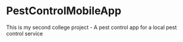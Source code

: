 # PestControlMobileApp
This is my second college project - A pest control app for a local pest control service
